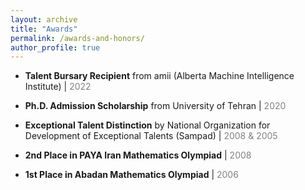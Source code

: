 ```yaml
---
layout: archive
title: "Awards"
permalink: /awards-and-honors/
author_profile: true
---
```


* **Talent Bursary Recipient** from amii (Alberta Machine Intelligence Institute) | <span style="color:grey;">2022</span>

* **Ph.D. Admission Scholarship** from University of Tehran | <span style="color:grey;">2020</span>

* **Exceptional Talent Distinction** by National Organization for Development of Exceptional Talents (Sampad) | <span style="color:grey;">2008 & 2005</span>

* **2nd Place in PAYA Iran Mathematics Olympiad** | <span style="color:grey;">2008

* **1st Place in Abadan Mathematics Olympiad** | <span style="color:grey;">2006
